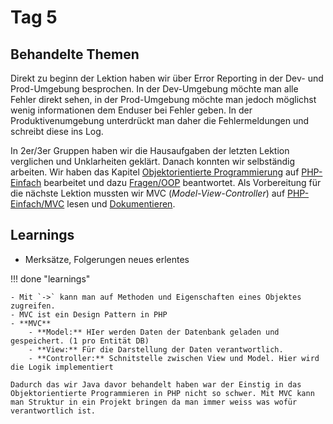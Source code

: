 # Tag 5

## Behandelte Themen
Direkt zu beginn der Lektion haben wir über Error Reporting in der Dev- und Prod-Umgebung besprochen.
In der Dev-Umgebung möchte man alle Fehler direkt sehen, in der Prod-Umgebung möchte man jedoch möglichst wenig informationen dem Enduser bei Fehler geben. In der Produktivenumgebung unterdrückt man daher die Fehlermeldungen und schreibt diese ins Log. <br>

In 2er/3er Gruppen haben wir die Hausaufgaben der letzten Lektion verglichen und Unklarheiten geklärt.
Danach konnten wir selbständig arbeiten. Wir haben das Kapitel [Objektorientierte Programmierung](https://www.php-einfach.de/experte/objektorientierte-programmierung-oop/) auf [PHP-Einfach](www.php-einfach.de) bearbeitet und dazu [Fragen/OOP](/php/oop/) beantwortet.
Als Vorbereitung für die nächste Lektion mussten wir MVC (*Model-View-Controller*) auf [PHP-Einfach/MVC](https://www.php-einfach.de/experte/objektorientierte-programmierung-oop/php-design-patterns/model-view-controller-in-php/) lesen und [Dokumentieren](/php/mvc).


## Learnings
- Merksätze, Folgerungen neues erlentes

!!! done "learnings"

    - Mit `->` kann man auf Methoden und Eigenschaften eines Objektes zugreifen.
    - MVC ist ein Design Pattern in PHP
    - **MVC**
        - **Model:** HIer werden Daten der Datenbank geladen und gespeichert. (1 pro Entität DB)
        - **View:** Für die Darstellung der Daten verantwortlich.
        - **Controller:** Schnitstelle zwischen View und Model. Hier wird die Logik implementiert
    
    Dadurch das wir Java davor behandelt haben war der Einstig in das Objektorientierte Programmieren in PHP nicht so schwer. Mit MVC kann man Struktur in ein Projekt bringen da man immer weiss was wofür verantwortlich ist.